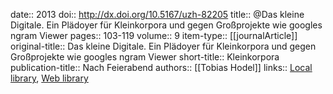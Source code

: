date:: 2013
doi:: http://dx.doi.org/10.5167/uzh-82205
title:: @Das kleine Digitale. Ein Plädoyer für Kleinkorpora und gegen Großprojekte wie googles ngram Viewer
pages:: 103-119
volume:: 9
item-type:: [[journalArticle]]
original-title:: Das kleine Digitale. Ein Plädoyer für Kleinkorpora und gegen Großprojekte wie googles ngram Viewer
short-title:: Kleinkorpora
publication-title:: Nach Feierabend
authors:: [[Tobias Hodel]]
links:: [Local library](zotero://select/groups/2386895/items/EWD43U4K), [Web library](https://www.zotero.org/groups/2386895/items/EWD43U4K)
